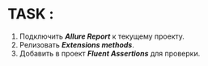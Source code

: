 # TASK : 

1. Подключить ***Allure Report*** к текущему проекту.
2. Релизовать ***Extensions methods***.
3. Добавить в проект ***Fluent Assertions*** для проверки.
